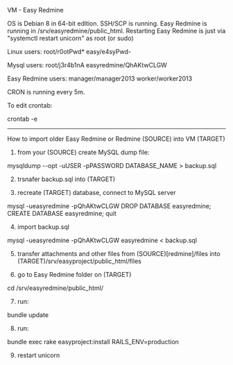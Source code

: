 VM - Easy Redmine

OS is Debian 8 in 64-bit edition. SSH/SCP is running.
Easy Redmine is running in /srv/easyredmine/public_html.
Restarting Easy Redmine is just via "systemctl restart unicorn" as root (or sudo)


Linux users:
	root/r0otPwd*
	easy/e4syPwd-

Mysql users:
	root/j3r4b1nA
	easyredmine/QhAKtwCLGW

Easy Redmine users:
	manager/manager2013
	worker/worker2013

CRON is running every 5m. 

To edit crontab:

crontab -e

----------------

How to import older Easy Redmine or Redmine (SOURCE) into VM (TARGET)

1) from your (SOURCE) create MySQL dump file:

mysqldump --opt -uUSER -pPASSWORD DATABASE_NAME > backup.sql

2) trsnafer backup.sql into (TARGET)

3) recreate (TARGET) database, connect to MySQL server

mysql -ueasyredmine -pQhAKtwCLGW
DROP DATABASE easyredmine;
CREATE DATABASE easyredmine;
quit

4) import backup.sql

mysql -ueasyredmine -pQhAKtwCLGW easyredmine < backup.sql

5) transfer attachments and other files from (SOURCE)[redmine]/files into (TARGET)/srv/easyproject/public_html/files

6) go to Easy Redmine folder on (TARGET)

 cd /srv/easyredmine/public_html/

7) run:

bundle update

8) run:

bundle exec rake easyproject:install RAILS_ENV=production

9) restart unicorn
